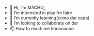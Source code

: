 - 👋 Hi, I’m MACHO_
- 👀 I’m interested in play fre faire
- 🌱 I’m currently learning(como dar capa)
- 💞️ I’m looking to collaborate on dar
- 📫 How to reach me hoooooooo

<!---
chubacamamado/chubacamamado is a ✨ special ✨ repository because its `README.md` (this file) appears on your GitHub profile.
You can click the Preview link to take a look at your changes.
--->
